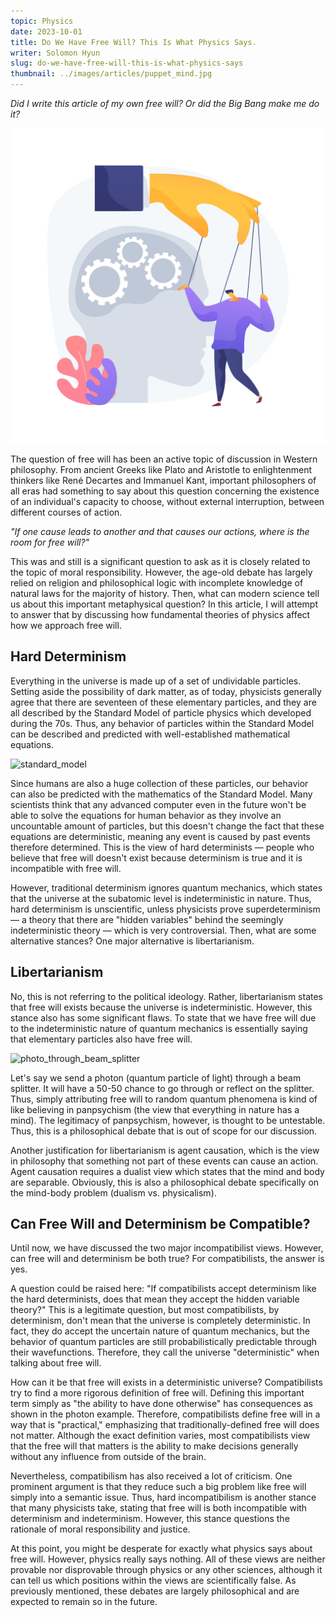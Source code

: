 ```yaml
---
topic: Physics
date: 2023-10-01
title: Do We Have Free Will? This Is What Physics Says.
writer: Solomon Hyun
slug: do-we-have-free-will-this-is-what-physics-says
thumbnail: ../images/articles/puppet_mind.jpg
---
```

*Did I write this article of my own free will? Or did the Big Bang make me do it?*

![puppet_mind](../images/articles/puppet_mind.jpg)

The question of free will has been an active topic of discussion in Western philosophy. From ancient Greeks like Plato and Aristotle to enlightenment thinkers like René Decartes and Immanuel Kant, important philosophers of all eras had something to say about this question concerning the existence of an individual's capacity to choose, without external interruption, between different courses of action. 

*"If one cause leads to another and that causes our actions, where is the room for free will?"*

This was and still is a significant question to ask as it is closely related to the topic of moral responsibility. However, the age-old debate has largely relied on religion and philosophical logic with incomplete knowledge of natural laws for the majority of history. Then, what can modern science tell us about this important metaphysical question? In this article, I will attempt to answer that by discussing how fundamental theories of physics affect how we approach free will.

## Hard Determinism
Everything in the universe is made up of a set of undividable particles. Setting aside the possibility of dark matter, as of today, physicists generally agree that there are seventeen of these elementary particles, and they are all described by the Standard Model of particle physics which developed during the 70s. Thus, any behavior of particles within the Standard Model can be described and predicted with well-established mathematical equations. 

![standard_model](https://d2r55xnwy6nx47.cloudfront.net/uploads/2020/10/SM_graphic-FINAL_T02.svg)

Since humans are also a huge collection of these particles, our behavior can also be predicted with the mathematics of the Standard Model. Many scientists think that any advanced computer even in the future won't be able to solve the equations for human behavior as they involve an uncountable amount of particles, but this doesn't change the fact that these equations are deterministic, meaning any event is caused by past events therefore determined. This is the view of hard determinists — people who believe that free will doesn't exist because determinism is true and it is incompatible with free will.

However, traditional determinism ignores quantum mechanics, which states that the universe at the subatomic level is indeterministic in nature. Thus, hard determinism is unscientific, unless physicists prove superdeterminism — a theory that there are "hidden variables" behind the seemingly indeterministic theory — which is very controversial. Then, what are some alternative stances? One major alternative is libertarianism.

## Libertarianism
No, this is not referring to the political ideology. Rather, libertarianism states that free will exists because the universe is indeterministic. However, this stance also has some significant flaws. To state that we have free will due to the indeterministic nature of quantum mechanics is essentially saying that elementary particles also have free will. 

![photo_through_beam_splitter](https://www.researchgate.net/publication/350301821/figure/fig1/AS:11431281119330436@1676057584797/A-beam-splitter-reflects-50-of-the-incident-light-and-transmits-50-of-the-incident.jpg)

Let's say we send a photon (quantum particle of light) through a beam splitter. It will have a 50-50 chance to go through or reflect on the splitter. Thus, simply attributing free will to random quantum phenomena is kind of like believing in panpsychism (the view that everything in nature has a mind). The legitimacy of panpsychism, however, is thought to be untestable. Thus, this is a philosophical debate that is out of scope for our discussion.

Another justification for libertarianism is agent causation, which is the view in philosophy that something not part of these events can cause an action. Agent causation requires a dualist view which states that the mind and body are separable. Obviously, this is also a philosophical debate specifically on the mind-body problem (dualism vs. physicalism).

## Can Free Will and Determinism be Compatible?
Until now, we have discussed the two major incompatibilist views. However, can free will and determinism be both true? For compatibilists,  the answer is yes. 

A question could be raised here: "If compatibilists accept determinism like the hard determinists, does that mean they accept the hidden variable theory?" This is a legitimate question, but most compatibilists, by determinism, don't mean that the universe is completely deterministic. In fact, they do accept the uncertain nature of quantum mechanics, but the behavior of quantum particles are still probabilistically predictable through their wavefunctions. Therefore, they call the universe "deterministic" when talking about free will. 

How can it be that free will exists in a deterministic universe? Compatibilists try to find a more rigorous definition of free will. Defining this important term simply as "the ability to have done otherwise" has consequences as shown in the photon example. Therefore, compatibilists define free will in a way that is "practical," emphasizing that traditionally-defined free will does not matter. Although the exact definition varies, most compatibilists view that the free will that matters is the ability to make decisions generally without any influence from outside of the brain. 

Nevertheless, compatibilism has also received a lot of criticism. One prominent argument is that they reduce such a big problem like free will simply into a semantic issue. Thus, hard incompatibilism is another stance that many physicists take, stating that free will is both incompatible with determinism and indeterminism. However, this stance questions the rationale of moral responsibility and justice. 

At this point, you might be desperate for exactly what physics says about free will. However, physics really says nothing. All of these views are neither provable nor disprovable through physics or any other sciences, although it can tell us which positions within the views are scientifically false. As previously mentioned, these debates are largely philosophical and are expected to remain so in the future.

